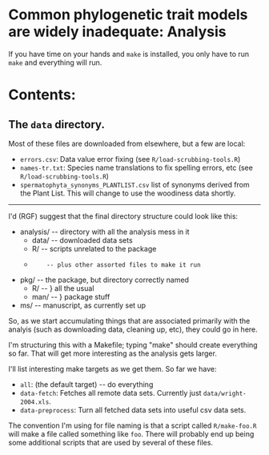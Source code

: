 # Common phylogenetic trait models are widely inadequate: Analysis

If you have time on your hands and `make` is installed, you only have to run `make` and everything will run.

# Contents:

## The `data` directory.

Most of these files are downloaded from elsewhere, but a few are local:

* `errors.csv`: Data value error fixing (see `R/load-scrubbing-tools.R`)
* `names-tr.txt`: Species name translations to fix spelling errors, etc (see `R/load-scrubbing-tools.R`)
* `spermatophyta_synonyms_PLANTLIST.csv` list of synonyms derived from the Plant List.  This will change to use the woodiness data shortly.





---

I'd (RGF) suggest that the final directory structure could look like
this:

* analysis/ -- directory with all the analysis mess in it
  - data/   -- downloaded data sets
  - R/      -- scripts unrelated to the package
  -         -- plus other assorted files to make it run
* pkg/      -- the package, but directory correctly named
  - R/      -- } all the usual
  - man/    -- } package stuff
* ms/       -- manuscript, as currently set up

So, as we start accumulating things that are associated primarily with
the analyis (such as downloading data, cleaning up, etc), they could
go in here.

I'm structuring this with a Makefile; typing "make" should create
everything so far.  That will get more interesting as the analysis
gets larger.

I'll list interesting make targets as we get them.  So far we have:

* `all`: (the default target) -- do everything
* `data-fetch`: Fetches all remote data sets.  Currently just
  `data/wright-2004.xls`.
* `data-preprocess`: Turn all fetched data sets into useful csv data
  sets.

The convention I'm using for file naming is that a script called
`R/make-foo.R` will make a file called something like `foo`.  There
will probably end up being some additional scripts that are used by
several of these files.
